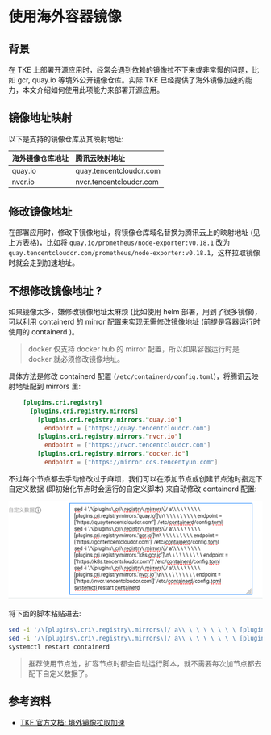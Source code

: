 # 使用海外容器镜像

## 背景

在 TKE 上部署开源应用时，经常会遇到依赖的镜像拉不下来或非常慢的问题，比如 gcr, quay.io 等境外公开镜像仓库。实际 TKE 已经提供了海外镜像加速的能力，本文介绍如何使用此项能力来部署开源应用。

## 镜像地址映射

以下是支持的镜像仓库及其映射地址:

| 海外镜像仓库地址 | 腾讯云映射地址 |
|:----|:----|
| quay.io | quay.tencentcloudcr.com |
| nvcr.io | nvcr.tencentcloudcr.com |

## 修改镜像地址

在部署应用时，修改下镜像地址，将镜像仓库域名替换为腾讯云上的映射地址 (见上方表格)，比如将 `quay.io/prometheus/node-exporter:v0.18.1` 改为 `quay.tencentcloudcr.com/prometheus/node-exporter:v0.18.1`，这样拉取镜像时就会走到加速地址。

## 不想修改镜像地址 ?

如果镜像太多，嫌修改镜像地址太麻烦 (比如使用 helm 部署，用到了很多镜像)，可以利用 containerd 的 mirror 配置来实现无需修改镜像地址 (前提是容器运行时使用的 containerd )。

> docker 仅支持 docker hub 的 mirror 配置，所以如果容器运行时是 docker 就必须修改镜像地址。

具体方法是修改 containerd 配置 (`/etc/containerd/config.toml`)，将腾讯云映射地址配到 mirrors 里:

```toml
    [plugins.cri.registry]
      [plugins.cri.registry.mirrors]
        [plugins.cri.registry.mirrors."quay.io"]
          endpoint = ["https://quay.tencentcloudcr.com"]
        [plugins.cri.registry.mirrors."nvcr.io"]
          endpoint = ["https://nvcr.tencentcloudcr.com"]
        [plugins.cri.registry.mirrors."docker.io"]
          endpoint = ["https://mirror.ccs.tencentyun.com"]
```

不过每个节点都去手动修改过于麻烦，我们可以在添加节点或创建节点池时指定下自定义数据 (即初始化节点时会运行的自定义脚本) 来自动修改 containerd 配置:

![](use-foreign-container-image-1.png)

将下面的脚本粘贴进去:

```bash
sed -i '/\[plugins\.cri\.registry\.mirrors\]/ a\\ \ \ \ \ \ \ \ [plugins.cri.registry.mirrors."quay.io"]\n\ \ \ \ \ \ \ \ \ \ endpoint = ["https://quay.tencentcloudcr.com"]' /etc/containerd/config.toml
sed -i '/\[plugins\.cri\.registry\.mirrors\]/ a\\ \ \ \ \ \ \ \ [plugins.cri.registry.mirrors."nvcr.io"]\n\ \ \ \ \ \ \ \ \ \ endpoint = ["https://nvcr.tencentcloudcr.com"]' /etc/containerd/config.toml
systemctl restart containerd
```

> 推荐使用节点池，扩容节点时都会自动运行脚本，就不需要每次加节点都去配下自定义数据了。

## 参考资料

* [TKE 官方文档: 境外镜像拉取加速](https://cloud.tencent.com/document/product/457/51237)